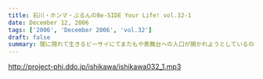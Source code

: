 ```yaml
---
title: 石川・ホンマ・ぶるんのBe-SIDE Your Life! vol.32-1
date: December 12, 2006
tags: ['2006', 'December 2006', 'vol.32']
draft: false
summary: 闇に隠れて生きるビーサイにてまたもや表舞台への入口が開かれようとしているのか？そう！「石川昭人文化人計画」発動！？真相はオープニングテーマ後に発表されるトークの中で．．．決して「ホンマメジャーデビューへの道」といったものの発動はあり得ないビーサイ師走の一本目。ラジオ地上波的には「聴取率週間」のためなのか？配信が少々遅れてしまいました。ご了承くだされば、と。（いいわけデス）NAMAE
---
```


http://project-phi.ddo.jp/ishikawa/ishikawa032_1.mp3
